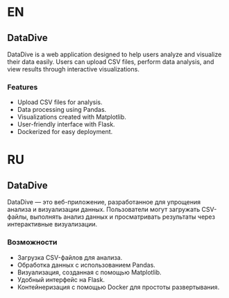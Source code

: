 # EN
## DataDive

DataDive is a web application designed to help users analyze and visualize their data easily. Users can upload CSV files, perform data analysis, and view results through interactive visualizations.

### Features
- Upload CSV files for analysis.
- Data processing using Pandas.
- Visualizations created with Matplotlib.
- User-friendly interface with Flask.
- Dockerized for easy deployment.

# RU
## DataDive

DataDive — это веб-приложение, разработанное для упрощения анализа и визуализации данных. Пользователи могут загружать CSV-файлы, выполнять анализ данных и просматривать результаты через интерактивные визуализации.

### Возможности
- Загрузка CSV-файлов для анализа.
- Обработка данных с использованием Pandas.
- Визуализация, созданная с помощью Matplotlib.
- Удобный интерфейс на Flask.
- Контейнеризация с помощью Docker для простоты развертывания.
